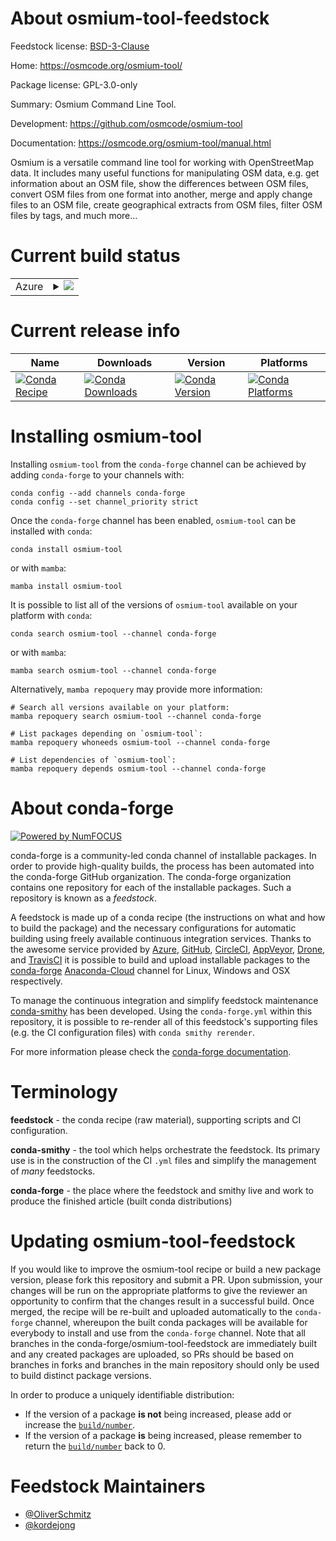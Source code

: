 About osmium-tool-feedstock
===========================

Feedstock license: [BSD-3-Clause](https://github.com/conda-forge/osmium-tool-feedstock/blob/main/LICENSE.txt)

Home: https://osmcode.org/osmium-tool/

Package license: GPL-3.0-only

Summary: Osmium Command Line Tool.

Development: https://github.com/osmcode/osmium-tool

Documentation: https://osmcode.org/osmium-tool/manual.html

Osmium is a versatile command line tool for working with OpenStreetMap data.
It includes many useful functions for manipulating OSM data, e.g. get
information about an OSM file, show the differences between OSM files, convert
OSM files from one format into another, merge and apply change files to an OSM
file, create geographical extracts from OSM files, filter OSM files by tags,
and much more...


Current build status
====================


<table>
    
  <tr>
    <td>Azure</td>
    <td>
      <details>
        <summary>
          <a href="https://dev.azure.com/conda-forge/feedstock-builds/_build/latest?definitionId=16007&branchName=main">
            <img src="https://dev.azure.com/conda-forge/feedstock-builds/_apis/build/status/osmium-tool-feedstock?branchName=main">
          </a>
        </summary>
        <table>
          <thead><tr><th>Variant</th><th>Status</th></tr></thead>
          <tbody><tr>
              <td>linux_64</td>
              <td>
                <a href="https://dev.azure.com/conda-forge/feedstock-builds/_build/latest?definitionId=16007&branchName=main">
                  <img src="https://dev.azure.com/conda-forge/feedstock-builds/_apis/build/status/osmium-tool-feedstock?branchName=main&jobName=linux&configuration=linux%20linux_64_" alt="variant">
                </a>
              </td>
            </tr><tr>
              <td>osx_64</td>
              <td>
                <a href="https://dev.azure.com/conda-forge/feedstock-builds/_build/latest?definitionId=16007&branchName=main">
                  <img src="https://dev.azure.com/conda-forge/feedstock-builds/_apis/build/status/osmium-tool-feedstock?branchName=main&jobName=osx&configuration=osx%20osx_64_" alt="variant">
                </a>
              </td>
            </tr><tr>
              <td>osx_arm64</td>
              <td>
                <a href="https://dev.azure.com/conda-forge/feedstock-builds/_build/latest?definitionId=16007&branchName=main">
                  <img src="https://dev.azure.com/conda-forge/feedstock-builds/_apis/build/status/osmium-tool-feedstock?branchName=main&jobName=osx&configuration=osx%20osx_arm64_" alt="variant">
                </a>
              </td>
            </tr><tr>
              <td>win_64</td>
              <td>
                <a href="https://dev.azure.com/conda-forge/feedstock-builds/_build/latest?definitionId=16007&branchName=main">
                  <img src="https://dev.azure.com/conda-forge/feedstock-builds/_apis/build/status/osmium-tool-feedstock?branchName=main&jobName=win&configuration=win%20win_64_" alt="variant">
                </a>
              </td>
            </tr>
          </tbody>
        </table>
      </details>
    </td>
  </tr>
</table>

Current release info
====================

| Name | Downloads | Version | Platforms |
| --- | --- | --- | --- |
| [![Conda Recipe](https://img.shields.io/badge/recipe-osmium--tool-green.svg)](https://anaconda.org/conda-forge/osmium-tool) | [![Conda Downloads](https://img.shields.io/conda/dn/conda-forge/osmium-tool.svg)](https://anaconda.org/conda-forge/osmium-tool) | [![Conda Version](https://img.shields.io/conda/vn/conda-forge/osmium-tool.svg)](https://anaconda.org/conda-forge/osmium-tool) | [![Conda Platforms](https://img.shields.io/conda/pn/conda-forge/osmium-tool.svg)](https://anaconda.org/conda-forge/osmium-tool) |

Installing osmium-tool
======================

Installing `osmium-tool` from the `conda-forge` channel can be achieved by adding `conda-forge` to your channels with:

```
conda config --add channels conda-forge
conda config --set channel_priority strict
```

Once the `conda-forge` channel has been enabled, `osmium-tool` can be installed with `conda`:

```
conda install osmium-tool
```

or with `mamba`:

```
mamba install osmium-tool
```

It is possible to list all of the versions of `osmium-tool` available on your platform with `conda`:

```
conda search osmium-tool --channel conda-forge
```

or with `mamba`:

```
mamba search osmium-tool --channel conda-forge
```

Alternatively, `mamba repoquery` may provide more information:

```
# Search all versions available on your platform:
mamba repoquery search osmium-tool --channel conda-forge

# List packages depending on `osmium-tool`:
mamba repoquery whoneeds osmium-tool --channel conda-forge

# List dependencies of `osmium-tool`:
mamba repoquery depends osmium-tool --channel conda-forge
```


About conda-forge
=================

[![Powered by
NumFOCUS](https://img.shields.io/badge/powered%20by-NumFOCUS-orange.svg?style=flat&colorA=E1523D&colorB=007D8A)](https://numfocus.org)

conda-forge is a community-led conda channel of installable packages.
In order to provide high-quality builds, the process has been automated into the
conda-forge GitHub organization. The conda-forge organization contains one repository
for each of the installable packages. Such a repository is known as a *feedstock*.

A feedstock is made up of a conda recipe (the instructions on what and how to build
the package) and the necessary configurations for automatic building using freely
available continuous integration services. Thanks to the awesome service provided by
[Azure](https://azure.microsoft.com/en-us/services/devops/), [GitHub](https://github.com/),
[CircleCI](https://circleci.com/), [AppVeyor](https://www.appveyor.com/),
[Drone](https://cloud.drone.io/welcome), and [TravisCI](https://travis-ci.com/)
it is possible to build and upload installable packages to the
[conda-forge](https://anaconda.org/conda-forge) [Anaconda-Cloud](https://anaconda.org/)
channel for Linux, Windows and OSX respectively.

To manage the continuous integration and simplify feedstock maintenance
[conda-smithy](https://github.com/conda-forge/conda-smithy) has been developed.
Using the ``conda-forge.yml`` within this repository, it is possible to re-render all of
this feedstock's supporting files (e.g. the CI configuration files) with ``conda smithy rerender``.

For more information please check the [conda-forge documentation](https://conda-forge.org/docs/).

Terminology
===========

**feedstock** - the conda recipe (raw material), supporting scripts and CI configuration.

**conda-smithy** - the tool which helps orchestrate the feedstock.
                   Its primary use is in the construction of the CI ``.yml`` files
                   and simplify the management of *many* feedstocks.

**conda-forge** - the place where the feedstock and smithy live and work to
                  produce the finished article (built conda distributions)


Updating osmium-tool-feedstock
==============================

If you would like to improve the osmium-tool recipe or build a new
package version, please fork this repository and submit a PR. Upon submission,
your changes will be run on the appropriate platforms to give the reviewer an
opportunity to confirm that the changes result in a successful build. Once
merged, the recipe will be re-built and uploaded automatically to the
`conda-forge` channel, whereupon the built conda packages will be available for
everybody to install and use from the `conda-forge` channel.
Note that all branches in the conda-forge/osmium-tool-feedstock are
immediately built and any created packages are uploaded, so PRs should be based
on branches in forks and branches in the main repository should only be used to
build distinct package versions.

In order to produce a uniquely identifiable distribution:
 * If the version of a package **is not** being increased, please add or increase
   the [``build/number``](https://docs.conda.io/projects/conda-build/en/latest/resources/define-metadata.html#build-number-and-string).
 * If the version of a package **is** being increased, please remember to return
   the [``build/number``](https://docs.conda.io/projects/conda-build/en/latest/resources/define-metadata.html#build-number-and-string)
   back to 0.

Feedstock Maintainers
=====================

* [@OliverSchmitz](https://github.com/OliverSchmitz/)
* [@kordejong](https://github.com/kordejong/)

